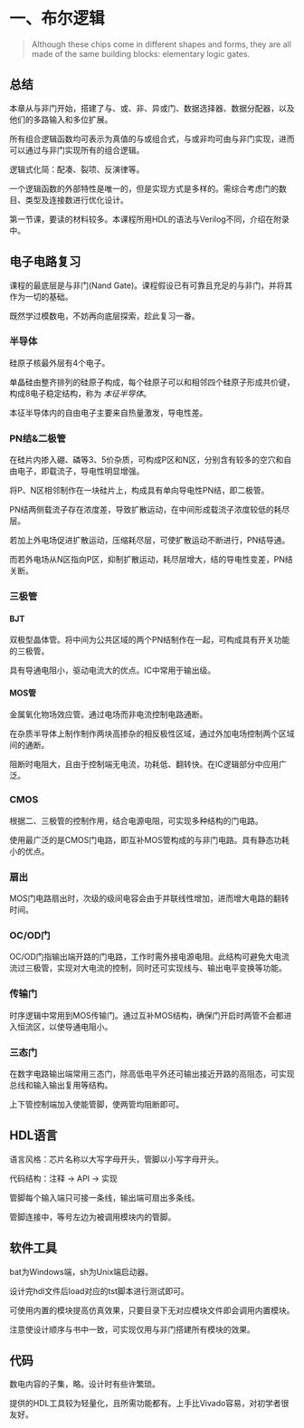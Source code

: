 # 一、布尔逻辑

> Although these chips come in different shapes and forms, they
> are all made of the same building blocks: elementary logic gates. 

## 总结

本章从与非门开始，搭建了与、或、非、异或门、数据选择器、数据分配器，以及他们的多路输入和多位扩展。

所有组合逻辑函数均可表示为真值的与或组合式，与或非均可由与非门实现，进而可以通过与非门实现所有的组合逻辑。

逻辑式化简：配凑、裂项、反演律等。

一个逻辑函数的外部特性是唯一的，但是实现方式是多样的。需综合考虑门的数目、类型及连接数进行优化设计。

第一节课，要读的材料较多。本课程所用HDL的语法与Verilog不同，介绍在附录中。



## 电子电路复习

课程的最底层是与非门(Nand Gate)。课程假设已有可靠且充足的与非门，并将其作为一切的基础。

既然学过模数电，不妨再向底层探索，趁此复习一番。

### 半导体

硅原子核最外层有4个电子。

单晶硅由整齐排列的硅原子构成，每个硅原子可以和相邻四个硅原子形成共价键，构成8电子稳定结构，称为 *本征半导体*。

本征半导体内的自由电子主要来自热量激发，导电性差。


### PN结&二极管

在硅片内掺入硼、磷等3、5价杂质，可构成P区和N区，分别含有较多的空穴和自由电子，即载流子，导电性明显增强。

将P、N区相邻制作在一块硅片上，构成具有单向导电性PN结，即二极管。

PN结两侧载流子存在浓度差，导致扩散运动，在中间形成载流子浓度较低的耗尽层。

若加上外电场促进扩散运动，压缩耗尽层，可使扩散运动不断进行，PN结导通。

而若外电场从N区指向P区，抑制扩散运动，耗尽层增大，结的导电性变差，PN结关断。


### 三极管

#### BJT

双极型晶体管。将中间为公共区域的两个PN结制作在一起，可构成具有开关功能的三极管。

具有导通电阻小，驱动电流大的优点。IC中常用于输出级。


#### MOS管

金属氧化物场效应管。通过电场而非电流控制电路通断。

在杂质半导体上制作制作两块高掺杂的相反极性区域，通过外加电场控制两个区域间的通断。

阻断时电阻大，且由于控制端无电流，功耗低、翻转快。在IC逻辑部分中应用广泛。


### CMOS

根据二、三极管的控制作用，结合电源电阻，可实现多种结构的门电路。

使用最广泛的是CMOS门电路，即互补MOS管构成的与非门电路。具有静态功耗小的优点。


### 扇出

MOS门电路扇出时，次级的级间电容会由于并联线性增加，进而增大电路的翻转时间。


### OC/OD门

OC/OD门指输出端开路的门电路，工作时需外接电源电阻。此结构可避免大电流流过三极管，实现对大电流的控制，同时还可实现线与、输出电平变换等功能。



### 传输门

时序逻辑中常用到MOS传输门。通过互补MOS结构，确保门开启时两管不会都进入恒流区，以使导通电阻小。


### 三态门

在数字电路输出端常用三态门，除高低电平外还可输出接近开路的高阻态，可实现总线和输入输出复用等结构。

上下管控制端加入使能管脚，使两管均阻断即可。


## HDL语言

语言风格：芯片名称以大写字母开头，管脚以小写字母开头。

代码结构：注释 -> API -> 实现

管脚每个输入端只可接一条线，输出端可扇出多条线。

管脚连接中，等号左边为被调用模块内的管脚。


## 软件工具

bat为Windows端，sh为Unix端启动器。

设计完hdl文件后load对应的tst脚本进行测试即可。

可使用内置的模块提高仿真效果，只要目录下无对应模块文件即会调用内置模块。

注意使设计顺序与书中一致，可实现仅用与非门搭建所有模块的效果。


## 代码

数电内容的子集，略。设计时有些许繁琐。

提供的HDL工具较为轻量化，且所需功能都有。上手比Vivado容易，对初学者很友好。
